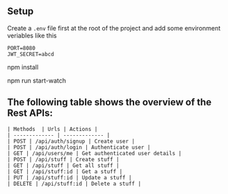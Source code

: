 ## Setup
Create a `.env` file first at the root of the project and add some environment veriables like this

```
PORT=8080
JWT_SECRET=abcd

```

npm install

npm run start-watch

## The following table shows the overview of the Rest APIs:
```
| Methods  | Urls | Actions |
| ------------- | ------------- |
| POST | /api/auth/signup | Create user |
| POST | /api/auth/login | Authenticate user |
| GET | /api/users/me | Get authenticated user details |
| POST | /api/stuff | Create stuff |
| GET | /api/stuff | Get all stuff |
| GET | /api/stuff:id | Get a stuff |
| PUT | /api/stuff:id | Update a stuff |
| DELETE | /api/stuff:id | Delete a stuff |
```
